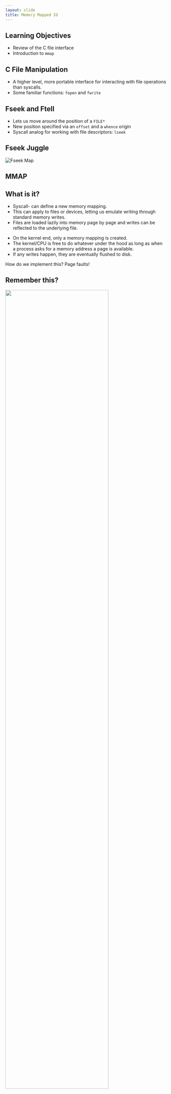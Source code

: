 ```yaml
---
layout: slide
title: Memory Mapped IO
---
```


## Learning Objectives 

- Review of the C file interface
- Introduction to `mmap`

<horizontal />

## C File Manipulation

- A higher level, more portable interface for interacting with file operations than syscalls.
- Some familiar functions: `fopen` and `fwrite`

## Fseek and Ftell

- Lets us move around the position of a `FILE*`
- New position specified via an `offset` and a `whence` origin
- Syscall analog for working with file descriptors: `lseek`

## Fseek Juggle

![Fseek Map](https://web.archive.org/web/20210427234631if_/http://forum.falinux.com/_clibimages/073_fseek.png)
## MMAP

## What is it?

- Syscall- can define a new memory mapping.
- This can apply to files or devices, letting us emulate writing through standard memory writes. 
- Files are loaded lazily into memory page by page and writes can be reflected to the underlying file.
	 
<vertical />

- On the kernel end, only a memory mapping is created.
- The kernel/CPU is free to do whatever under the hood as long as when a process asks for a memory address a page is available.
- If any writes happen, they are eventually flushed to disk.

How do we implement this? Page faults!

## Remember this?

<img src="https://www.oreilly.com/api/v2/epubs/0596009585/files/httpatomoreillycomsourceoreillyimages47949.png" height="80%" width="80%">

Now, the pages can be tied to file pages, instead of pages backed by physical RAM.

## MMAP for IPC
![Virtual Memory Pics](http://www.tldp.org/LDP/tlk/mm/vm.gif)

## Lazy MMAP

- Laziness in this context means entire files may not be mmapped.
- Parts of files are assigned to memory pages as they are needed.
- When `mmap` is called, it's possible that *none* of the file is loaded into memory yet.

<horizontal />

## Mad Mad Access Patterns

- A file search problem: given a query and a formatted file, implement a search to either find the value or report that no such value exists.
- The file size can exceed memory.
- You will solve this problem twice:
  - Once with the C file interface (`lookup1.c`)
  - Once with `mmap` (`lookup2.c`)

<horizontal />

## Background

## Efficient File Navigation

- If we want to quickly navigate a file's data, we can encode its contents using a data structure, in our case a tree.
- We translate the tree to a flat array/file by providing a *serialization scheme* or an encoding.

<vertical />

Here's a serialization using an inorder traversal:

![Binary Tree](https://2.bp.blogspot.com/-SKDmvFFeO4k/V_0pb7xvuSI/AAAAAAAABTo/UlEmSIX29Qg3eZBFcHaq3SETawISEYewwCLcB/s1600/deserialized-binary-tree.png)

<vertical />

Another example with a level-ordered traversal:

![Serializing Them In Arrays](http://d2vlcm61l7u1fs.cloudfront.net/media%2F858%2F858e0ee4-80a8-4837-8e97-c1925cdbb231%2FphppObXfG.png)

## Our Trees

We will use *file offsets*:
- The root will always be at offset `4` in a correct file.
- Each node will hold the file offsets of their children.
- Offset `0` is analogous to a `NULL` ptr.

## Tree Node Structure

```C
typedef struct {
	uint32_t left_child;  // offset of node containing left child
	uint32_t right_child; // offset of node containing right child

	// Offsets are relative to the beginning of the file.
	// An offset of zero means the child does not exist.

	uint32_t count;  // number of times the word occurs in the data set
	float price;     // price of the word

	char word[0];    // contents of the word, null-terminated
} BinaryTreeNode;
```

## How does word[0] work?

Recall `malloc`!
```C
// allocate 12 bytes for word
BinaryTreeNode* node1 = malloc(sizeof(BinaryTreeNode) + 12);
// allocate 20 bytes for word
BinaryTreeNode* node2 = malloc(sizeof(BinaryTreeNode) + 20);
```

<horizontal />

## Implementation Notes

- Use `strcmp` on the `word` field of each node to traverse the tree.
- You will have to handle certain errors, each with their own specific exit codes -- check the docs.

## Testing

- `create_data` for making your own BTRE files
- `lookup1-reference` / `lookup2-reference` for comparison
